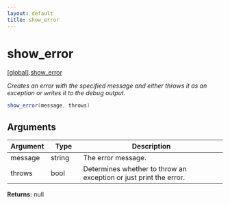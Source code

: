 ```yaml
---
layout: default
title: show_error
---
```


# show_error

[\[global\]]({{site.baseurl}}/docs/).[show_error]({{site.baseurl}}/docs/show_error/)

_Creates an error with the specified message and either throws it as an exception or writes it to the debug output._

```cs
show_error(message, throws)
```

## Arguments

<table>
  <col width="15%">
  <col width="15%">
  <thead>
    <tr>
      <th>Argument</th>
      <th>Type</th>
      <th>Description</th>
    </tr>
  </thead>
  <tbody>
    <tr>
      <td>message</td>
      <td>string</td>
      <td>The error message.</td>
    </tr>
    <tr>
      <td>throws</td>
      <td>bool</td>
      <td>Determines whether to throw an exception or just print the error.</td>
    </tr>
  </tbody>
</table>

**Returns:** null
